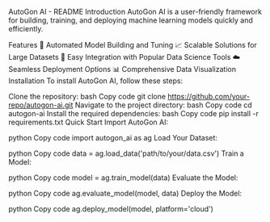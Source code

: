 AutoGon AI - README
Introduction
AutoGon AI is a user-friendly framework for building, training, and deploying machine learning models quickly and efficiently.

Features
🚀 Automated Model Building and Tuning
📈 Scalable Solutions for Large Datasets
🔌 Easy Integration with Popular Data Science Tools
☁️ Seamless Deployment Options
📊 Comprehensive Data Visualization
Installation
To install AutoGon AI, follow these steps:

Clone the repository:
bash
Copy code
git clone https://github.com/your-repo/autogon-ai.git
Navigate to the project directory:
bash
Copy code
cd autogon-ai
Install the required dependencies:
bash
Copy code
pip install -r requirements.txt
Quick Start
Import AutoGon AI:

python
Copy code
import autogon_ai as ag
Load Your Dataset:

python
Copy code
data = ag.load_data('path/to/your/data.csv')
Train a Model:

python
Copy code
model = ag.train_model(data)
Evaluate the Model:

python
Copy code
ag.evaluate_model(model, data)
Deploy the Model:

python
Copy code
ag.deploy_model(model, platform='cloud')